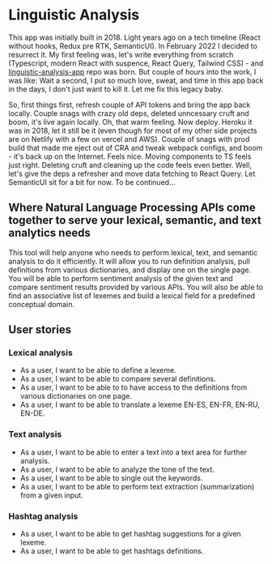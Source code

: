 # Linguistic Analysis

This app was initially built in 2018. Light years ago on a tech timeline (React without hooks, Redux pre RTK, SemanticUI). In February 2022 I decided to resurrect it. My first feeling was, let's write everything from scratch (Typescript, modern React with suspence, React Query, Tailwind CSS) - and [linguistic-analysis-app](https://github.com/olegchursin/linguistic-analysis-app) repo was born. But couple of hours into the work, I was like: Wait a second, I put so much love, sweat, and time in this app back in the days, I don't just want to kill it. Let me fix this legacy baby.

So, first things first, refresh couple of API tokens and bring the app back locally. Couple snags with crazy old deps, deleted unncessary cruft and boom, it's live again locally. Oh, that warm feeling. Now deploy. Heroku it was in 2018, let it still be it (even though for most of my other side projects are on Netlify with a few on vercel and AWS). Couple of snags with prod build that made me eject out of CRA and tweak webpack configs, and boom - it's back up on the Internet. Feels nice. Moving components to TS feels just right. Deleting cruft and cleaning up the code feels even better. Well, let's give the deps a refresher and move data fetching to React Query. Let SemanticUI sit for a bit for now. To be continued...

## Where Natural Language Processing APIs come together to serve your lexical, semantic, and text analytics needs

This tool will help anyone who needs to perform lexical, text, and semantic analysis to do it efficiently. It will allow you to run definition analysis, pull definitions from various dictionaries, and display one on the single page. You will be able to perform sentiment analysis of the given text and compare sentiment results provided by various APIs. You will also be able to find an associative list of lexemes and build a lexical field for a predefined conceptual domain.

## User stories

### Lexical analysis

- As a user, I want to be able to define a lexeme.
- As a user, I want to be able to compare several definitions.
- As a user, I want to be able to to have access to the definitions from various dictionaries on one page.
- As a user, I want to be able to translate a lexeme EN-ES, EN-FR, EN-RU, EN-DE.

### Text analysis

- As a user, I want to be able to enter a text into a text area for further analysis.
- As a user, I want to be able to analyze the tone of the text.
- As a user, I want to be able to single out the keywords.
- As a user, I want to be able to perform text extraction (summarization) from a given input.

### Hashtag analysis

- As a user, I want to be able to get hashtag suggestions for a given lexeme.
- As a user, I want to be able to get hashtags definitions.
